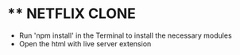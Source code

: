 # ** NETFLIX CLONE

* Run 'npm install' in the Terminal to install the necessary modules
* Open the html with live server extension